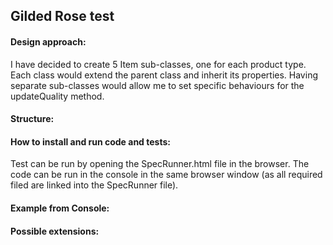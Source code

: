 ## Gilded Rose test

#### Design approach: 

I have decided to create 5 Item sub-classes, one for each product type. Each class would extend the parent class and inherit its properties. Having separate sub-classes would allow me to set specific behaviours for the updateQuality method.

#### Structure:





#### How to install and run code and tests:

Test can be run by opening the SpecRunner.html file in the browser. The code can be run in the console in the same browser window (as all required filed are linked into the SpecRunner file). 

#### Example from Console:





#### Possible extensions:





